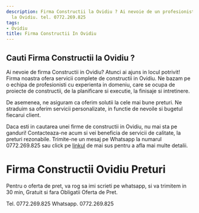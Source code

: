 ```yaml
---
description: Firma Constructii la Ovidiu ? Ai nevoie de un profesionist in Firma Constructii
  la Ovidiu. tel. 0772.269.825
tags:
- Ovidiu
title: Firma Constructii In Ovidiu
---
```



## Cauti Firma Constructii la Ovidiu ?

Ai nevoie de firma Constructii in Ovidiu? Atunci ai ajuns in locul potrivit! Firma noastra ofera servicii complete de constructii in Ovidiu. Ne bazam pe o echipa de profesionisti cu experienta in domeniu, care se ocupa de proiecte de constructii, de la planificare si executie, la finisaje si intretinere.

De asemenea, ne asiguram ca oferim solutii la cele mai bune preturi. Ne straduim sa oferim servicii personalizate, in functie de nevoile si bugetul fiecarui client. 

Daca esti in cautarea unei firme de constructii in Ovidiu, nu mai sta pe ganduri! Contacteaza-ne acum si vei beneficia de servicii de calitate, la preturi rezonabile. Trimite-ne un mesaj pe Whatsapp la numarul 0772.269.825 sau click pe <a href="https://www.constructiiovidiu.ro/">linkul</a> de mai sus pentru a afla mai multe detalii.

# Firma Constructii Ovidiu Preturi
Pentru o oferta de pret, va rog sa imi scrieti pe whatsapp, si va trimitem in 30 min, Gratuit si fara Obligatii Oferta de Pret.

Tel. 0772.269.825
Whatsapp. 0772.269.825